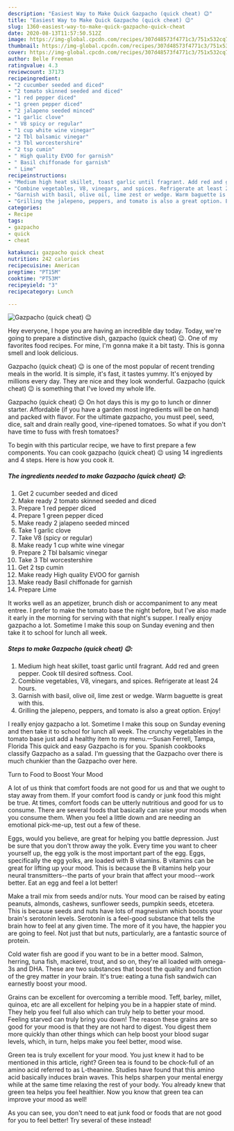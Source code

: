 ```yaml
---
description: "Easiest Way to Make Quick Gazpacho (quick cheat) 😉"
title: "Easiest Way to Make Quick Gazpacho (quick cheat) 😉"
slug: 1360-easiest-way-to-make-quick-gazpacho-quick-cheat
date: 2020-08-13T11:57:50.512Z
image: https://img-global.cpcdn.com/recipes/307d48573f4771c3/751x532cq70/gazpacho-quick-cheat-😉-recipe-main-photo.jpg
thumbnail: https://img-global.cpcdn.com/recipes/307d48573f4771c3/751x532cq70/gazpacho-quick-cheat-😉-recipe-main-photo.jpg
cover: https://img-global.cpcdn.com/recipes/307d48573f4771c3/751x532cq70/gazpacho-quick-cheat-😉-recipe-main-photo.jpg
author: Belle Freeman
ratingvalue: 4.3
reviewcount: 37173
recipeingredient:
- "2 cucumber seeded and diced"
- "2 tomato skinned seeded and diced"
- "1 red pepper diced"
- "1 green pepper diced"
- "2 jalapeno seeded minced"
- "1 garlic clove"
- " V8 spicy or regular"
- "1 cup white wine vinegar"
- "2 Tbl balsamic vinegar"
- "3 Tbl worcestershire"
- "2 tsp cumin"
- " High quality EVOO for garnish"
- " Basil chiffonade for garnish"
- " Lime"
recipeinstructions:
- "Medium high heat skillet, toast garlic until fragrant. Add red and green pepper. Cook till desired softness. Cool."
- "Combine vegetables, V8, vinegars, and spices. Refrigerate at least 24 hours."
- "Garnish with basil, olive oil, lime zest or wedge. Warm baguette is great with this."
- "Grilling the jalepeno, peppers, and tomato is also a great option. Enjoy!"
categories:
- Recipe
tags:
- gazpacho
- quick
- cheat

katakunci: gazpacho quick cheat 
nutrition: 242 calories
recipecuisine: American
preptime: "PT15M"
cooktime: "PT53M"
recipeyield: "3"
recipecategory: Lunch

---
```



![Gazpacho (quick cheat) 😉](https://img-global.cpcdn.com/recipes/307d48573f4771c3/751x532cq70/gazpacho-quick-cheat-😉-recipe-main-photo.jpg)

Hey everyone, I hope you are having an incredible day today. Today, we're going to prepare a distinctive dish, gazpacho (quick cheat) 😉. One of my favorites food recipes. For mine, I'm gonna make it a bit tasty. This is gonna smell and look delicious.

Gazpacho (quick cheat) 😉 is one of the most popular of recent trending meals in the world. It is simple, it's fast, it tastes yummy. It's enjoyed by millions every day. They are nice and they look wonderful. Gazpacho (quick cheat) 😉 is something that I've loved my whole life.

Gazpacho (quick cheat) 😉 On hot days this is my go to lunch or dinner starter. Affordable (if you have a garden most ingredients will be on hand) and packed with flavor. For the ultimate gazpacho, you must peel, seed, dice, salt and drain really good, vine-ripened tomatoes. So what if you don&#39;t have time to fuss with fresh tomatoes?


To begin with this particular recipe, we have to first prepare a few components. You can cook gazpacho (quick cheat) 😉 using 14 ingredients and 4 steps. Here is how you cook it.

<!--inarticleads1-->

##### The ingredients needed to make Gazpacho (quick cheat) 😉:

1. Get 2 cucumber seeded and diced
1. Make ready 2 tomato skinned seeded and diced
1. Prepare 1 red pepper diced
1. Prepare 1 green pepper diced
1. Make ready 2 jalapeno seeded minced
1. Take 1 garlic clove
1. Take  V8 (spicy or regular)
1. Make ready 1 cup white wine vinegar
1. Prepare 2 Tbl balsamic vinegar
1. Take 3 Tbl worcestershire
1. Get 2 tsp cumin
1. Make ready  High quality EVOO for garnish
1. Make ready  Basil chiffonade for garnish
1. Prepare  Lime


It works well as an appetizer, brunch dish or accompaniment to any meat entree. I prefer to make the tomato base the night before, but I&#39;ve also made it early in the morning for serving with that night&#39;s supper. I really enjoy gazpacho a lot. Sometime I make this soup on Sunday evening and then take it to school for lunch all week. 

<!--inarticleads2-->

##### Steps to make Gazpacho (quick cheat) 😉:

1. Medium high heat skillet, toast garlic until fragrant. Add red and green pepper. Cook till desired softness. Cool.
1. Combine vegetables, V8, vinegars, and spices. Refrigerate at least 24 hours.
1. Garnish with basil, olive oil, lime zest or wedge. Warm baguette is great with this.
1. Grilling the jalepeno, peppers, and tomato is also a great option. Enjoy!


I really enjoy gazpacho a lot. Sometime I make this soup on Sunday evening and then take it to school for lunch all week. The crunchy vegetables in the tomato base just add a healthy item to my menu.—Susan Ferrell, Tampa, Florida This quick and easy Gazpacho is for you. Spanish cookbooks classify Gazpacho as a salad. I&#39;m guessing that the Gazpacho over there is much chunkier than the Gazpacho over here. 

Turn to Food to Boost Your Mood


A lot of us think that comfort foods are not good for us and that we ought to stay away from them. If your comfort food is candy or junk food this might be true. At times, comfort foods can be utterly nutritious and good for us to consume. There are several foods that basically can raise your moods when you consume them. When you feel a little down and are needing an emotional pick-me-up, test out a few of these.

Eggs, would you believe, are great for helping you battle depression. Just be sure that you don't throw away the yolk. Every time you want to cheer yourself up, the egg yolk is the most important part of the egg. Eggs, specifically the egg yolks, are loaded with B vitamins. B vitamins can be great for lifting up your mood. This is because the B vitamins help your neural transmitters--the parts of your brain that affect your mood--work better. Eat an egg and feel a lot better!

Make a trail mix from seeds and/or nuts. Your mood can be raised by eating peanuts, almonds, cashews, sunflower seeds, pumpkin seeds, etcetera. This is because seeds and nuts have lots of magnesium which boosts your brain's serotonin levels. Serotonin is a feel-good substance that tells the brain how to feel at any given time. The more of it you have, the happier you are going to feel. Not just that but nuts, particularly, are a fantastic source of protein.

Cold water fish are good if you want to be in a better mood. Salmon, herring, tuna fish, mackerel, trout, and so on, they're all loaded with omega-3s and DHA. These are two substances that boost the quality and function of the grey matter in your brain. It's true: eating a tuna fish sandwich can earnestly boost your mood. 

Grains can be excellent for overcoming a terrible mood. Teff, barley, millet, quinoa, etc are all excellent for helping you be in a happier state of mind. They help you feel full also which can truly help to better your mood. Feeling starved can truly bring you down! The reason these grains are so good for your mood is that they are not hard to digest. You digest them more quickly than other things which can help boost your blood sugar levels, which, in turn, helps make you feel better, mood wise.

Green tea is truly excellent for your mood. You just knew it had to be mentioned in this article, right? Green tea is found to be chock-full of an amino acid referred to as L-theanine. Studies have found that this amino acid basically induces brain waves. This helps sharpen your mental energy while at the same time relaxing the rest of your body. You already knew that green tea helps you feel healthier. Now you know that green tea can improve your mood as well!

As you can see, you don't need to eat junk food or foods that are not good for you to feel better! Try several of these instead!

